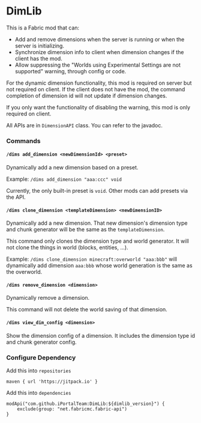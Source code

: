 # DimLib

This is a Fabric mod that can:
* Add and remove dimensions when the server is running or when the server is initializing.
* Synchronize dimension info to client when dimension changes if the client has the mod.
* Allow suppressing the "Worlds using Experimental Settings are not supported" warning, through config or code.

For the dynamic dimension functionality, this mod is required on server but not required on client. If the client does not have the mod, the command completion of dimension id will not update if dimension changes.

If you only want the functionality of disabling the warning, this mod is only required on client.

All APIs are in `DimensionAPI` class. You can refer to the javadoc.

### Commands

#### `/dims add_dimension <newDimensionId> <preset>`

Dynamically add a new dimension based on a preset.

Example: `/dims add_dimension "aaa:ccc" void`

Currently, the only built-in preset is `void`. Other mods can add presets via the API.

#### `/dims clone_dimension <templateDimension> <newDimensionID>`

Dynamically add a new dimension. That new dimension's dimension type and chunk generator will be the same as the `templateDimension`.

This command only clones the dimension type and world generator. It will not clone the things in world (blocks, entities, ...).

Example: `/dims clone_dimension minecraft:overworld "aaa:bbb"` will dynamically add dimension `aaa:bbb` whose world generation is the same as the overworld.

#### `/dims remove_dimension <dimension>`

Dynamically remove a dimension.

This command will not delete the world saving of that dimension.

#### `/dims view_dim_config <dimension>`

Show the dimension config of a dimension. It includes the dimension type id and chunk generator config.

### Configure Dependency

Add this into `repositories`
```
maven { url 'https://jitpack.io' }
```

Add this into `dependencies`
```
modApi("com.github.iPortalTeam:DimLib:${dimlib_version}") {
    exclude(group: "net.fabricmc.fabric-api")
}
```